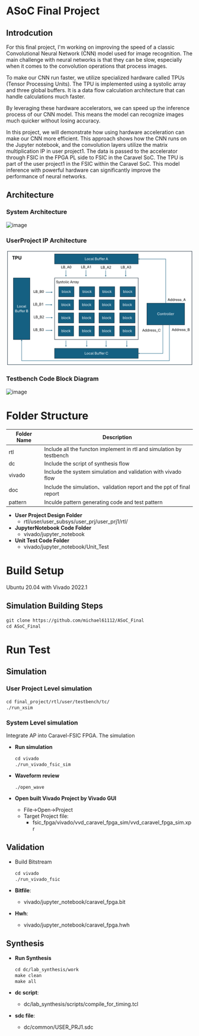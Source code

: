 # ASoC Final Project
## Introdcution

For this final project, I'm working on improving the speed of a classic Convolutional Neural Network (CNN) model used for image recognition. The main challenge with neural networks is that they can be slow, especially when it comes to the convolution operations that process images.

To make our CNN run faster, we utilize specialized hardware called TPUs (Tensor Processing Units). The TPU is implemented using a systolic array and three global buffers. It is a data flow calculation architecture that can handle calculations much faster.

By leveraging these hardware accelerators, we can speed up the inference process of our CNN model. This means the model can recognize images much quicker without losing accuracy.

In this project, we will demonstrate how using hardware acceleration can make our CNN more efficient. This approach shows how the CNN runs on the Jupyter notebook, and the convolution layers utilize the matrix multiplication IP in user project1. The data is passed to the accelerator through FSIC in the FPGA PL side to FSIC in the Caravel SoC. The TPU is part of the user project1 in the FSIC within the Caravel SoC. This model inference with powerful hardware can significantly improve the performance of neural networks.



## Architecture
### System Architecture
![image](https://github.com/michael61112/ASoC_Final/blob/main/doc/picture/System_Architecture.png)

### UserProject IP Architecture
![image](https://github.com/michael61112/ASoC_Final/blob/main/doc/picture/UserProject_IP_Architecture.png)


### Testbench Code Block Diagram
![image](https://github.com/michael61112/ASoC_Final/blob/main/doc/picture/Testbench_Code_Block_Diagram.png)


# Folder Structure

|Folder Name | Description |
| ------ | ------ |
| rtl  | Include all the functon implement in rtl and simulation by testbench |
| dc  | Include the script of synthesis flow  |
| vivado | Include the system simulation and validation with vivado flow |
| doc | Include the simulation、validation report and the ppt of final report |
| pattern | Inculde pattern generating code and test pattern|
* **User Project Design Folder**
    * rtl/user/user_subsys/user_prj/user_prj1/rtl/
* **JupyterNotebook  Code Folder**
    * vivado/jupyter_notebook
* **Unit Test Code Folder**
    * vivado/jupyter_notebook/Unit_Test

# Build Setup
Ubuntu 20.04 with Vivado 2022.1

## Simulation Building Steps
```
git clone https://github.com/michael61112/ASoC_Final
cd ASoC_Final
```



# Run Test

## Simulation

### User Project Level simulation
``` shell
cd final_project/rtl/user/testbench/tc/
./run_xsim
```

### System Level simulation
Integrate AP into Caravel-FSIC FPGA. The simulation

* **Run simulation**
    ``` shell
    cd vivado
    ./run_vivado_fsic_sim
    ```

* **Waveform review**
    ``` shell
    ./open_wave
    ```

* **Open built Vivado Project by Vivado GUI**
    * File->Open->Project
    * Target Project file:
        * fsic_fpga/vivado/vvd_caravel_fpga_sim/vvd_caravel_fpga_sim.xpr

## Validation

* Build Bitstream
    ``` shell
    cd vivado
    ./run_vivado_fsic
    ```
* **Bitfile**:
    * vivado/jupyter_notebook/caravel_fpga.bit

* **Hwh**:
    * vivado/jupyter_notebook/caravel_fpga.hwh

## Synthesis

* **Run Synthesis**
    ``` shell
    cd dc/lab_synthesis/work
    make clean
    make all
    ```

* **dc script**:
    * dc/lab_synthesis/scripts/compile_for_timing.tcl
* **sdc file**:
    * dc/common/USER_PRJ1.sdc
